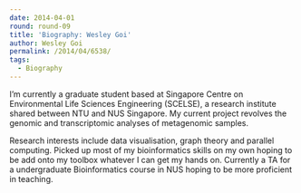 ```yaml
---
date: 2014-04-01
round: round-09
title: 'Biography: Wesley Goi'
author: Wesley Goi
permalink: /2014/04/6538/
tags:
  - Biography
---
```

I&#8217;m currently a graduate student based at Singapore Centre on Environmental Life Sciences Engineering (SCELSE), a research institute shared between NTU and NUS Singapore. My current project revolves the genomic and transcriptomic analyses of metagenomic samples.

Research interests include data visualisation, graph theory and parallel computing. Picked up most of my bioinformatics skills on my own hoping to be add onto my toolbox whatever I can get my hands on. Currently a TA for a undergraduate Bioinformatics course in NUS hoping to be more proficient in teaching.
